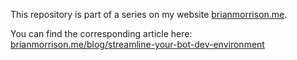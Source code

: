 This repository is part of a series on my website [brianmorrison.me](https://brianmorrison.me).

You can find the corresponding article here: [brianmorrison.me/blog/streamline-your-bot-dev-environment](https://brianmorrison.me/blog/streamline-your-bot-dev-environment)
